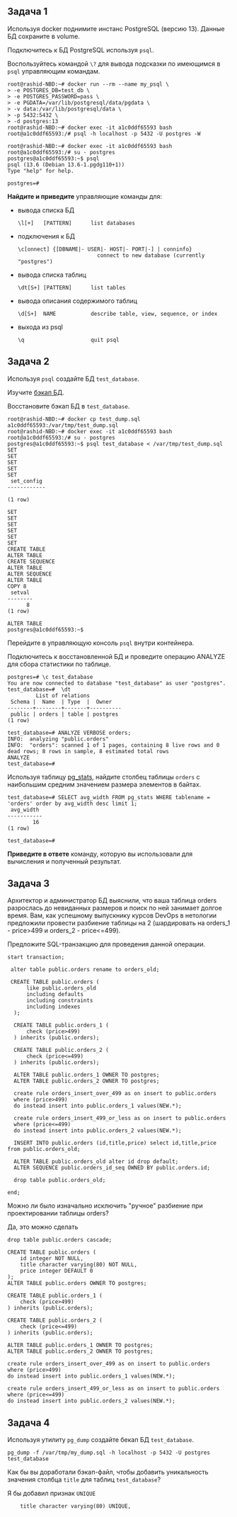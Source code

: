 ## Задача 1

Используя docker поднимите инстанс PostgreSQL (версию 13). Данные БД сохраните в volume.

Подключитесь к БД PostgreSQL используя `psql`.

Воспользуйтесь командой `\?` для вывода подсказки по имеющимся в `psql` управляющим командам.

```
root@rashid-NBD:~# docker run --rm --name my_psql \
> -e POSTGRES_DB=test_db \
> -e POSTGRES_PASSWORD=pass \
> -e PGDATA=/var/lib/postgresql/data/pgdata \
> -v data:/var/lib/postgresql/data \
> -p 5432:5432 \
> -d postgres:13 
root@rashid-NBD:~# docker exec -it a1c0ddf65593 bash
root@a1c0ddf65593:/# psql -h localhost -p 5432 -U postgres -W

root@rashid-NBD:~# docker exec -it a1c0ddf65593 bash
root@a1c0ddf65593:/# su - postgres
postgres@a1c0ddf65593:~$ psql
psql (13.6 (Debian 13.6-1.pgdg110+1))
Type "help" for help.

postgres=# 
```

**Найдите и приведите** управляющие команды для:

- вывода списка БД

  ```
  \l[+]   [PATTERN]      list databases
  ```

- подключения к БД

  ```
  \c[onnect] {[DBNAME|- USER|- HOST|- PORT|-] | conninfo}
                           connect to new database (currently "postgres")
  ```

- вывода списка таблиц

  ```
  \dt[S+] [PATTERN]      list tables
  ```

- вывода описания содержимого таблиц

  ```
  \d[S+]  NAME           describe table, view, sequence, or index
  ```

- выхода из psql

  ```
  \q                     quit psql
  ```

## Задача 2

Используя `psql` создайте БД `test_database`.

Изучите [бэкап БД](https://github.com/netology-code/virt-homeworks/tree/master/06-db-04-postgresql/test_data).

Восстановите бэкап БД в `test_database`.

```
root@rashid-NBD:~# docker cp test_dump.sql a1c0ddf65593:/var/tmp/test_dump.sql
root@rashid-NBD:~# docker exec -it a1c0ddf65593 bash
root@a1c0ddf65593:/# su - postgres
postgres@a1c0ddf65593:~$ psql test_database < /var/tmp/test_dump.sql
SET
SET
SET
SET
SET
 set_config 
------------
 
(1 row)

SET
SET
SET
SET
SET
SET
CREATE TABLE
ALTER TABLE
CREATE SEQUENCE
ALTER TABLE
ALTER SEQUENCE
ALTER TABLE
COPY 8
 setval 
--------
      8
(1 row)

ALTER TABLE
postgres@a1c0ddf65593:~$ 
```

Перейдите в управляющую консоль `psql` внутри контейнера.

Подключитесь к восстановленной БД и проведите операцию ANALYZE для сбора статистики по таблице.

```
postgres=# \c test_database
You are now connected to database "test_database" as user "postgres".
test_database=#  \dt
         List of relations
 Schema |  Name  | Type  |  Owner   
--------+--------+-------+----------
 public | orders | table | postgres
(1 row)

test_database=# ANALYZE VERBOSE orders;
INFO:  analyzing "public.orders"
INFO:  "orders": scanned 1 of 1 pages, containing 8 live rows and 0 dead rows; 8 rows in sample, 8 estimated total rows
ANALYZE
test_database=# 
```

Используя таблицу [pg_stats](https://postgrespro.ru/docs/postgresql/12/view-pg-stats), найдите столбец таблицы `orders` с наибольшим средним значением размера элементов в байтах.

```
test_database=# SELECT avg_width FROM pg_stats WHERE tablename = 'orders' order by avg_width desc limit 1;
 avg_width 
-----------
        16
(1 row)

test_database=# 
```

**Приведите в ответе** команду, которую вы использовали для вычисления и полученный результат.

## Задача 3

Архитектор и администратор БД выяснили, что ваша таблица orders разрослась до невиданных размеров и поиск по ней занимает долгое время. Вам, как успешному выпускнику курсов DevOps в нетологии предложили провести разбиение таблицы на 2 (шардировать на orders_1 - price>499 и orders_2 - price<=499).

Предложите SQL-транзакцию для проведения данной операции.

```
start transaction;

 alter table public.orders rename to orders_old;
 
 CREATE TABLE public.orders (
      like public.orders_old
      including defaults
      including constraints
      including indexes
  );

  CREATE TABLE public.orders_1 (
      check (price>499)
  ) inherits (public.orders);

  CREATE TABLE public.orders_2 (
      check (price<=499)
  ) inherits (public.orders);

  ALTER TABLE public.orders_1 OWNER TO postgres;
  ALTER TABLE public.orders_2 OWNER TO postgres;

  create rule orders_insert_over_499 as on insert to public.orders
  where (price>499)
  do instead insert into public.orders_1 values(NEW.*);

  create rule orders_insert_499_or_less as on insert to public.orders
  where (price<=499)
  do instead insert into public.orders_2 values(NEW.*);

  INSERT INTO public.orders (id,title,price) select id,title,price from public.orders_old;

  ALTER TABLE public.orders_old alter id drop default;
  ALTER SEQUENCE public.orders_id_seq OWNED BY public.orders.id;

  drop table public.orders_old;

end;
```

Можно ли было изначально исключить "ручное" разбиение при проектировании таблицы orders?

Да, это можно сделать

```
drop table public.orders cascade;

CREATE TABLE public.orders (
    id integer NOT NULL,
    title character varying(80) NOT NULL,
    price integer DEFAULT 0
);
ALTER TABLE public.orders OWNER TO postgres;

CREATE TABLE public.orders_1 (
    check (price>499)
) inherits (public.orders);

CREATE TABLE public.orders_2 (
    check (price<=499)
) inherits (public.orders);

ALTER TABLE public.orders_1 OWNER TO postgres;
ALTER TABLE public.orders_2 OWNER TO postgres;

create rule orders_insert_over_499 as on insert to public.orders
where (price>499)
do instead insert into public.orders_1 values(NEW.*);

create rule orders_insert_499_or_less as on insert to public.orders
where (price<=499)
do instead insert into public.orders_2 values(NEW.*);

```



## Задача 4

Используя утилиту `pg_dump` создайте бекап БД `test_database`.

```
pg_dump -f /var/tmp/my_dump.sql -h localhost -p 5432 -U postgres test_database
```

Как бы вы доработали бэкап-файл, чтобы добавить уникальность значения столбца `title` для таблиц `test_database`?

Я бы добавил признак `UNIQUE`

```
    title character varying(80) UNIQUE,
```

